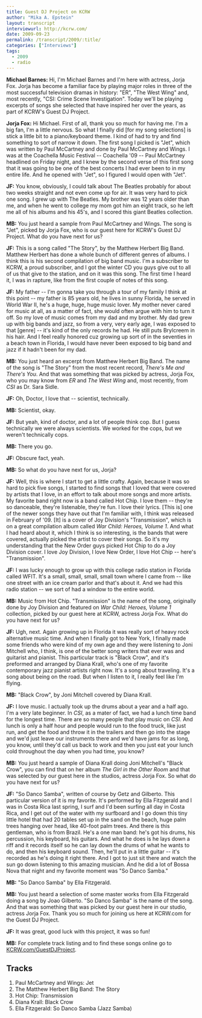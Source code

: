 ```yaml
---
title: Guest DJ Project on KCRW
author: "Mika A. Epstein"
layout: transcript
interviewurl: http://kcrw.com/  
date: 2009-09-23
permalink: /transcript/2009/:title/
categories: ["Interviews"]
tags:
  - 2009
  - radio
---
```


**Michael Barnes:** Hi, I'm Michael Barnes and I'm here with actress, Jorja Fox. Jorja has become a familiar face by playing major roles in three of the most successful television dramas in history: "ER", "The West Wing" and, most recently, "CSI: Crime Scene Investigation". Today we'll be playing excerpts of songs she selected that have inspired her over the years, as part of KCRW's Guest DJ Project.

**Jorja Fox:** Hi Michael. First of all, thank you so much for having me. I'm a big fan, I'm a little nervous. So what I finally did [for my song selections] is stick a little bit to a piano/keyboard theme. I kind of had to try and find something to sort of narrow it down. The first song I picked is "Jet", which was written by Paul McCartney and done by Paul McCartney and Wings. I was at the Coachella Music Festival -- Coachella '09 -- Paul McCartney headlined on Friday night, and I knew by the second verse of this first song that it was going to be one of the best concerts I had ever been to in my entire life. And he opened with "Jet", so I figured I would open with "Jet".

**JF:** You know, obviously, I could talk about The Beatles probably for about two weeks straight and not even come up for air. It was very hard to pick one song. I grew up with The Beatles. My brother was 12 years older than me, and when he went to college my mom got him an eight track, so he left me all of his albums and his 45's, and I scored this giant Beatles collection.

**MB:** You just heard a sample from Paul McCartney and Wings. The song is "Jet", picked by Jorja Fox, who is our guest here for KCRW's Guest DJ Project. What do you have next for us?

**JF:** This is a song called "The Story", by the Matthew Herbert Big Band. Matthew Herbert has done a whole bunch of different genres of albums. I think this is his second compilation of big band music. I'm a subscriber to KCRW, a proud subscriber, and I got the winter CD you guys give out to all of us that give to the station, and on it was this song. The first time I heard it, I was in rapture, like from the first couple of notes of this song.

**JF:** My father -- I'm gonna take you through a tour of my family I think at this point -- my father is 85 years old, he lives in sunny Florida, he served in World War II, he's a huge, huge, huge music lover. My mother never cared for music at all, as a matter of fact, she would often argue with him to turn it off. So my love of music comes from my dad and my brother. My dad grew up with big bands and jazz, so from a very, very early age, I was exposed to that [genre] -- it's kind of the only records he had. He still puts Brylcreem in his hair. And I feel really honored cuz growing up sort of in the seventies in a beach town in Florida, I would have never been exposed to big band and jazz if it hadn't been for my dad.

**MB:** You just heard an excerpt from Matthew Herbert Big Band. The name of the song is "The Story" from the most recent record, *There's Me and There's You*. And that was something that was picked by actress, Jorja Fox, who you may know from *ER* and *The West Wing* and, most recently, from *CSI* as Dr. Sara Sidle.

**JF:** Oh, Doctor, I love that -- scientist, technically.

**MB:** Scientist, okay.

**JF:** But yeah, kind of doctor, and a lot of people think cop. But I guess technically we were always scientists. We worked for the cops, but we weren't technically cops.

**MB:** There you go.

**JF:** Obscure fact, yeah.

**MB:** So what do you have next for us, Jorja?

**JF:** Well, this is where I start to get a little crafty. Again, because it was so hard to pick five songs, I started to find songs that I loved that were covered by artists that I love, in an effort to talk about more songs and more artists. My favorite band right now is a band called Hot Chip. I love them -- they're so danceable, they're listenable, they're fun. I love their lyrics. [This is] one of the newer songs they have out that I'm familiar with, I think was released in February of '09. [It] is a cover of Joy Division's "Transmission", which is on a great compilation album called *War Child: Heroes, Volume 1*. And what I had heard about it, which I think is so interesting, is the bands that were covered, actually picked the artist to cover their songs. So it's my understanding that the New Order guys picked Hot Chip to do a Joy Division cover. I love Joy Division, I love New Order, I love Hot Chip -- here's "Transmission".

**JF:** I was lucky enough to grow up with this college radio station in Florida called WFIT. It's a small, small, small, small town where I came from -- like one street with an ice cream parlor and that's about it. And we had this radio station -- we sort of had a window to the entire world.

**MB:** Music from Hot Chip. "Transmission" is the name of the song, originally done by Joy Division and featured on *War Child: Heroes, Volume 1* collection, picked by our guest here at KCRW, actress Jorja Fox. What do you have next for us?

**JF:** Ugh, next. Again growing up in Florida it was really sort of heavy rock alternative music time. And when I finally got to New York, I finally made some friends who were kind of my own age and they were listening to Joni Mitchell who, I think, is one of the better song writers that ever was and guitarist and pianist. This particular track is "Black Crow", and it's preformed and arranged by Diana Krall, who's one of my favorite contemporary jazz pianist artists right now. It's a song about traveling. It's a song about being on the road. But when I listen to it, I really feel like I'm flying.

**MB:** "Black Crow", by Joni Mitchell covered by Diana Krall.

**JF:** I love music. I actually took up the drums about a year and a half ago. I'm a very late beginner. In *CSI*, as a mater of fact, we had a lunch time band for the longest time. There are so many people that play music on *CSI*. And lunch is only a half hour and people would run to the food truck, like just run, and get the food and throw it in the trailers and then go into the stage and we'd just leave our instruments there and we'd have jams for as long, you know, until they'd call us back to work and then you just eat your lunch cold throughout the day when you had time, you know?

**MB:** You just heard a sample of Diana Krall doing Joni Mitchell's "Black Crow", you can find that on her album *The Girl in the Other Room* and that was selected by our guest here in the studios, actress Jorja Fox. So what do you have next for us?

**JF:** "So Danco Samba", written of course by Getz and Gilberto. This particular version of it is my favorite. It's performed by Ella Fitzgerald and I was in Costa Rica last spring, I surf and I'd been surfing all day in Costa Rica, and I get out of the water with my surfboard and I go down this tiny little hotel that had 20 tables set up in the sand on the beach, huge palm trees hanging over head, like 40-foot palm trees. And there is this gentleman, who is from Brazil. He's a one man band: he's got his drums, his percussion, his keyboard, his guitars. And what he does is he lays down a riff and it records itself so he can lay down the drums of what he wants to do, and then his keyboard sound. Then, he'll put in a little guitar -- it's recorded as he's doing it right there. And I got to just sit there and watch the sun go down listening to this amazing musician. And he did a lot of Bossa Nova that night and my favorite moment was "So Danco Samba."

**MB:** "So Danco Samba" by Ella Fitzgerald.

**MB:** You just heard a selection of some master works from Ella Fitzgerald doing a song by Joao Gilberto. "So Danco Samba" is the name of the song. And that was something that was picked by our guest here in our studio, actress Jorja Fox. Thank you so much for joining us here at KCRW.com for the Guest DJ Project.

**JF:** It was great, good luck with this project, it was so fun!

**MB:** For complete track listing and to find these songs online go to [KCRW.com/GuestDJProject](http://KCRW.com/GuestDJProject).

## Tracks

1. Paul McCartney and Wings: Jet  
1. The Matthew Herbert Big Band: The Story  
1. Hot Chip: Transmission  
1. Diana Krall: Black Crow  
1. Ella Fitzgerald: So Danco Samba (Jazz Samba)